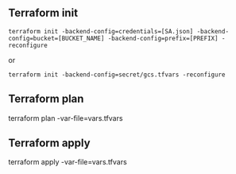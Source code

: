 ## Terraform init

```
terraform init -backend-config=credentials=[SA.json] -backend-config=bucket=[BUCKET_NAME] -backend-config=prefix=[PREFIX] -reconfigure
```

or 

```
terraform init -backend-config=secret/gcs.tfvars -reconfigure
```

## Terraform plan

terraform plan -var-file=vars.tfvars

## Terraform apply

terraform apply -var-file=vars.tfvars